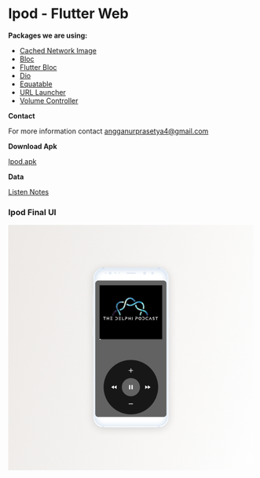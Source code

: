 # Ipod - Flutter Web


**Packages we are using:**
- [Cached Network Image](https://pub.dev/packages/cached_network_image)
- [Bloc](https://pub.dev/packages/bloc)
- [Flutter Bloc](https://pub.dev/packages/flutter_bloc)
- [Dio](https://pub.dev/packages/dio)
- [Equatable](https://pub.dev/packages/equatable)
- [URL Launcher](https://pub.dev/packages/url_launcher)
- [Volume Controller](https://pub.dev/packages/volume_controller)

    


**Contact**

For more information contact angganurprasetya4@gmail.com

**Download Apk**

[Ipod.apk](https://github.com/prasetyanurangga/ipod/raw/main/ipod.apk)

**Data**

[Listen Notes](https://listennotes.com)

### Ipod Final UI
![Landing UI](https://github.com/prasetyanurangga/ipod/raw/main/ipod.png)

